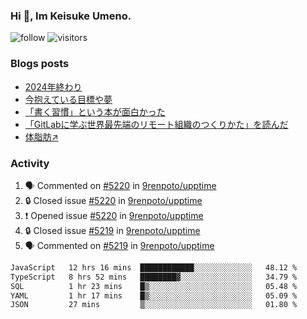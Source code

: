 ### Hi 👋, Im Keisuke Umeno.

<!--
**9renpoto/9renpoto** is a ✨ _special_ ✨ repository because its `README.md` (this file) appears on your GitHub profile.

Here are some ideas to get you started:

- 🔭 I’m currently working on ...
- 🌱 I’m currently learning ...
- 👯 I’m looking to collaborate on ...
- 🤔 I’m looking for help with ...
- 💬 Ask me about ...
- 📫 How to reach me: ...
- 😄 Pronouns: ...
- ⚡ Fun fact: ...
-->

![follow](https://img.shields.io/github/followers/9renpoto?label=Follow&style=social)
![visitors](https://komarev.com/ghpvc/?username=9renpoto&label=Profile%20views&color=0e75b6&style=flat)

### Blogs posts

<!-- BLOG-POST-LIST:START -->
- [2024年終わり](https://9renpoto.win/entry/2024/12/31/2024-end)
- [今抱えている目標や夢](https://9renpoto.win/entry/2024/12/02/objective)
- [「書く習慣」という本が面白かった](https://9renpoto.win/entry/2024/11/11/leave_a_feeling_sad)
- [「GitLabに学ぶ世界最先端のリモート組織のつくりかた」を読んだ](https://9renpoto.win/entry/2024/09/10/remote_organization)
- [体脂肪↗](https://9renpoto.win/entry/2024/08/12/gaining_fat)
<!-- BLOG-POST-LIST:END -->

### Activity

<!--START_SECTION:activity-->
1. 🗣 Commented on [#5220](https://github.com/9renpoto/upptime/issues/5220#issuecomment-2622151679) in [9renpoto/upptime](https://github.com/9renpoto/upptime)
2. 🔒 Closed issue [#5220](https://github.com/9renpoto/upptime/issues/5220) in [9renpoto/upptime](https://github.com/9renpoto/upptime)
3. ❗ Opened issue [#5220](https://github.com/9renpoto/upptime/issues/5220) in [9renpoto/upptime](https://github.com/9renpoto/upptime)
4. 🔒 Closed issue [#5219](https://github.com/9renpoto/upptime/issues/5219) in [9renpoto/upptime](https://github.com/9renpoto/upptime)
5. 🗣 Commented on [#5219](https://github.com/9renpoto/upptime/issues/5219#issuecomment-2622079064) in [9renpoto/upptime](https://github.com/9renpoto/upptime)
<!--END_SECTION:activity-->

<!--START_SECTION:waka-->

```txt
JavaScript   12 hrs 16 mins  ████████████░░░░░░░░░░░░░   48.12 %
TypeScript   8 hrs 52 mins   ████████▓░░░░░░░░░░░░░░░░   34.79 %
SQL          1 hr 23 mins    █▒░░░░░░░░░░░░░░░░░░░░░░░   05.48 %
YAML         1 hr 17 mins    █▒░░░░░░░░░░░░░░░░░░░░░░░   05.09 %
JSON         27 mins         ▒░░░░░░░░░░░░░░░░░░░░░░░░   01.80 %
```

<!--END_SECTION:waka-->
